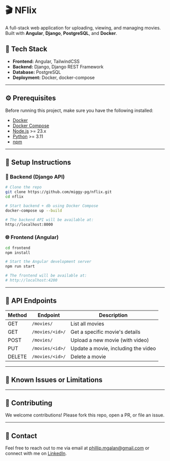 # 🎬 NFlix

A full-stack web application for uploading, viewing, and managing movies. Built with **Angular**, **Django**, **PostgreSQL**, and **Docker**.

## 🧰 Tech Stack

- **Frontend:** Angular, TailwindCSS
- **Backend:** Django, Django REST Framework
- **Database:** PostgreSQL
- **Deployment:** Docker, docker-compose

---

## ⚙️ Prerequisites

Before running this project, make sure you have the following installed:

- [Docker](https://www.docker.com/products/docker-desktop)
- [Docker Compose](https://docs.docker.com/compose/install/)
- [Node.js](https://nodejs.org/) >= 23.x
- [Python](https://www.python.org/) >= 3.11
- [npm](https://www.npmjs.com/)

---

## 🚀 Setup Instructions

### 🐳 Backend (Django API)

```bash
# Clone the repo
git clone https://github.com/miggy-pg/nflix.git
cd nflix

# Start backend + db using Docker Compose
docker-compose up --build

# The backend API will be available at:
http://localhost:8000
```

### 🌐 Frontend (Angular)

```bash
cd frontend
npm install

# Start the Angular development server
npm run start

# The frontend will be available at:
# http://localhost:4200
```

---

## 📡 API Endpoints

| Method | Endpoint        | Description                         |
| ------ | --------------- | ----------------------------------- |
| GET    | `/movies/`      | List all movies                     |
| GET    | `/movies/<id>/` | Get a specific movie's details      |
| POST   | `/movies/`      | Upload a new movie (with video)     |
| PUT    | `/movies/<id>/` | Update a movie, including the video |
| DELETE | `/movies/<id>/` | Delete a movie                      |

---

## 🐞 Known Issues or Limitations

---

## 🙌 Contributing

We welcome contributions! Please fork this repo, open a PR, or file an issue.

---

## 💬 Contact

Feel free to reach out to me via email at phillip.mgalan@gmail.com or connect with me on [LinkedIn](https://www.linkedin.com/in/migui-galan/).
